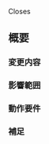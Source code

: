 <!-- あくまでテンプレートなので必ずしもすべての項目を埋めなくてよい -->

Closes

## 概要

<!-- 変更の目的 もしくは 関連する Issue 番号 -->

### 変更内容

<!-- ビューの変更がある場合はスクショによる比較などがあるとわかりやすい -->

### 影響範囲

<!-- この関数を変更したのでこの機能にも影響がある、など -->

### 動作要件

<!-- 動作に必要な 環境変数 / 依存関係 / DBの更新 など -->

### 補足

<!-- レビューをする際に見てほしい点、ローカル環境で試す際の注意点、など -->
